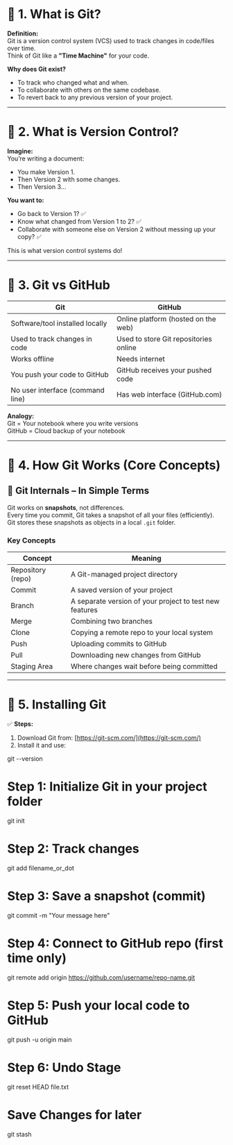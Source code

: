 # 🔹 1. What is Git?

**Definition:**  
Git is a version control system (VCS) used to track changes in code/files over time.  
Think of Git like a **"Time Machine"** for your code.

**Why does Git exist?**
- To track who changed what and when.
- To collaborate with others on the same codebase.
- To revert back to any previous version of your project.

---

# 🔹 2. What is Version Control?

**Imagine:**  
You’re writing a document:

- You make Version 1.
- Then Version 2 with some changes.
- Then Version 3...

**You want to:**
- Go back to Version 1? ✅  
- Know what changed from Version 1 to 2? ✅  
- Collaborate with someone else on Version 2 without messing up your copy? ✅  

This is what version control systems do!

---

# 🔹 3. Git vs GitHub

| Git | GitHub |
|-----|--------|
| Software/tool installed locally | Online platform (hosted on the web) |
| Used to track changes in code | Used to store Git repositories online |
| Works offline | Needs internet |
| You push your code to GitHub | GitHub receives your pushed code |
| No user interface (command line) | Has web interface (GitHub.com) |

**Analogy:**  
Git = Your notebook where you write versions  
GitHub = Cloud backup of your notebook

---

# 🔹 4. How Git Works (Core Concepts)

## 🧠 Git Internals – In Simple Terms
Git works on **snapshots**, not differences.  
Every time you commit, Git takes a snapshot of all your files (efficiently).  
Git stores these snapshots as objects in a local `.git` folder.

### Key Concepts

| Concept | Meaning |
|---------|---------|
| Repository (repo) | A Git-managed project directory |
| Commit | A saved version of your project |
| Branch | A separate version of your project to test new features |
| Merge | Combining two branches |
| Clone | Copying a remote repo to your local system |
| Push | Uploading commits to GitHub |
| Pull | Downloading new changes from GitHub |
| Staging Area | Where changes wait before being committed |

---

# 🔹 5. Installing Git

✅ **Steps:**
1. Download Git from: [https://git-scm.com/](https://git-scm.com/)
2. Install it and use:


git --version


# Step 1: Initialize Git in your project folder
git init

# Step 2: Track changes
git add filename_or_dot

# Step 3: Save a snapshot (commit)
git commit -m "Your message here"

# Step 4: Connect to GitHub repo (first time only)
git remote add origin https://github.com/username/repo-name.git

# Step 5: Push your local code to GitHub
git push -u origin main

# Step 6: Undo Stage
git reset HEAD file.txt

# Save Changes for later
git stash